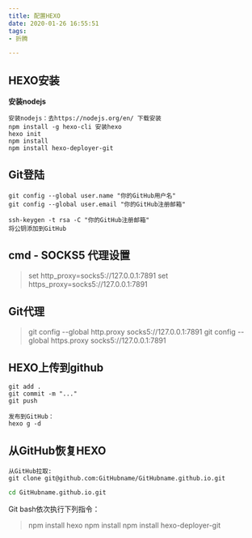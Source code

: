 ```yaml
---
title: 配置HEXO
date: 2020-01-26 16:55:51
tags:
- 折腾

---
```


## HEXO安装

**安装nodejs**

```
安装nodejs：去https://nodejs.org/en/ 下载安装
npm install -g hexo-cli 安装hexo
hexo init
npm install
npm install hexo-deployer-git
```



## Git登陆

```
git config --global user.name "你的GitHub用户名"
git config --global user.email "你的GitHub注册邮箱"

ssh-keygen -t rsa -C "你的GitHub注册邮箱"
将公钥添加到GitHub
```

## cmd - SOCKS5 代理设置

> set http_proxy=socks5://127.0.0.1:7891
> set https_proxy=socks5://127.0.0.1:7891

## Git代理

>git config --global http.proxy socks5://127.0.0.1:7891
>git config --global https.proxy socks5://127.0.0.1:7891

## HEXO上传到github
```
git add .
git commit -m "..."
git push

发布到GitHub：
hexo g -d
```

## 从GitHub恢复HEXO


```
从GitHub拉取:
git clone git@github.com:GitHubname/GitHubname.github.io.git
```

```bash
cd GitHubname.github.io.git
```
Git bash依次执行下列指令：
>npm install hexo
>npm install
>npm install  hexo-deployer-git
